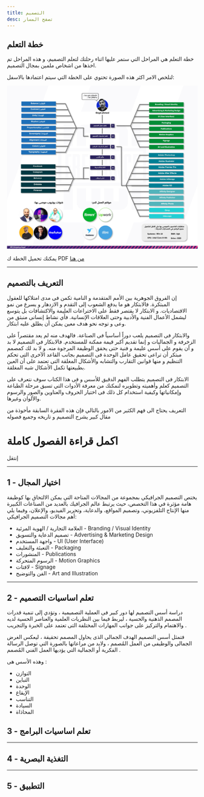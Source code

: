 ```yaml
---
title: التصميم
desc: تصفح المسار
---
```


## خطة التعلم

خطة التعلم هي المراحل التي ستمر عليها اثناء رحلتك لتعلم التصميم، و هذه المراحل تم اخذها من اشخاص ملمين بمجال التصميم.

لنلخص الامر اكثر هذه الصورة تحتوي على الخطة التي سيتم اعتمادها بالاسفل:

![mapdesign](/assets/img/md/mapdesign.jpg)

يمكنك تحميل الخطة ك PDF [من هنا](https://drive.google.com/file/d/1as72ZsnEwst-nR3YvgkvHv6pl-8Nj4AZ/view?usp=sharing)

<hr>

## التعريف بالتصميم

إن الفروق الجوهرية  بين الأمم المتقدمة و النامية تكمن فى مدى امتلاكها للعقول المبتكرة. فالابتكار هو ما يدفع الشعوب إلى التقدم و الازدهار و يسرع من نمو الاقتصاديات. و الابتكار لا يقتصر فقط على الاختراعات العليمة والاكتشافات بل يتوسع ليشمل الأعمال الفنية والأدبية وحتى العلاقات الإنسانية. فأي نشاط إنسانى منبثق من وعى و توجه نحو هدف معين يمكن أن يطلق عليه ابتكار.

والابتكار فى التصميم يلعب دوراً أساسياً فى الصناعة. فالهدف منه لم يعد مقتصراً على الزخرفة و الجماليات و إنما تقديم أكبر قيمة ممكنة للمستخدم. فالابتكار فى التصميم لا بد و أن يقوم على أسس عليمة و فنية حتى يحقق الوظيفة المرجوة منه. و لا بد لك كمصمم مبتكر أن تراعى تحقيق عامل الوحدة فى التصميم بجانب القاعد الآخرى التى تحكم التنظيم و منها قوانين التقارب والتشابه والأشكال المغلقة التى تعتمد على أن العين بطبيعتها تكمل الأشكال شبه المغلقة.

الابتكار فى التصميم يتطلب الفهم الدقيق للأسس و فى هذا الكتاب سوف نتعرف على التصميم كعلم وأهميته وتطويره لنمكنك من معرفة الأدوات التي تسبق مرحلة الطباعة وإمكانياتها وكيفية استخدام كل ذلك فى اختيار الحروف والعناوين والصور والرسوم والألوان وغيرها.

<Note>
التعريف يحتاج الى فهم الكثير من الامور بالتالي فإن هذه الفقرة السابقة مأخوذة من مقال كبير يشرح التصميم  و تاريخه وجميع فصوله
</Note>

<ToLink link="https://www.baianat.com/ar/books/graphic-design">

# اكمل قراءة الفصول كاملة
إنتقل

</ToLink>

<hr>

## 1 - اختيار المجال

يختص التصميم الجرافيكي بمجموعة من المجالات المتاحة التي يمكن الالتحاق بها كوظيفة هامة مؤثرة في هذا التخصص، حيث يرتبط عالم الجرافيك بالعديد من الصناعات الكبيرة منها الإنتاج التلفزيوني، وتصميم المواقع، والدعاية، وتحرير الفيديو، والإعلان، وفيما يلي أهم مجالات التصميم الجرافيكي:

* العلامة التجارية / الهوية المرئية - Branding / Visual Identity
* تصميم الدعاية والتسويق - Advertising & Marketing Design
* واجهة المستخدم - UI (User Interface)
* التعبئة والتغليف - Packaging
* المنشورات - Publications
* الرسوم المتحركة - Motion Graphics
* لافتات - Signage
* الفن والتوضيح -  Art and Illustration 


<hr>

## 2 - تعلم اساسيات التصميم

دراسة أسس التصميم لها دور كبير فى العملية التصميمية ، وتؤدي إلى تنمية قدرات المصمم الذهنية والحسية ، ليربط فيما بين النظريات العلمية والعناصر الحسية لديه والاهتمام والتركيز على جوانب المهارات المختلفة التى تعتمد على الخبرة والتجريب .

فتمثل أسس التصميم الهدف الجمالى الذى يحاول المصمم تحقيقة ، ليعكس الغرض الجمالى والوظيفى من العمل المُصمم ، ولابد من مراعاتها بالصورة التي توصل الرسالة الفكرية أو الجمالية التي يؤديها العمل الفني المُصمم . 

وهذه الأسس هى :

* التوازن
* التباين
* الوحدة 
* الإيقاع
* التناسب
* السيادة
* المحاذاة

<BasicDesign></BasicDesign>

## 3 - تعلم اساسيات البرامج

<hr>

## 4 - التغذية البصرية

<hr>

## 5 - التطبيق